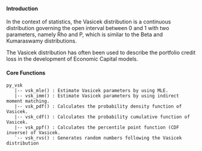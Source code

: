 #### Introduction

In the context of statistics, the Vasicek distribution is a continuous distribution governing the open interval between 0 and 1 with two parameters, namely Rho and P, which is similar to the Beta and Kumaraswamy distributions.

The Vasicek distribution has often been used to describe the portfolio credit loss in the development of Economic Capital models.

#### Core Functions

```
py_vsk
   |-- vsk_mle() : Estimate Vasicek parameters by using MLE.
   |-- vsk_imm() : Estimate Vasicek parameters by using indirect moment matching.
   |-- vsk_pdf() : Calculates the probability density function of Vasicek.
   |-- vsk_cdf() : Calculates the probability cumulative function of Vasicek.
   |-- vsk_ppf() : Calculates the percentile point function (CDF inverse) of Vasicek.
   `-- vsk_rvs() : Generates random numbers following the Vasicek distribution
```

